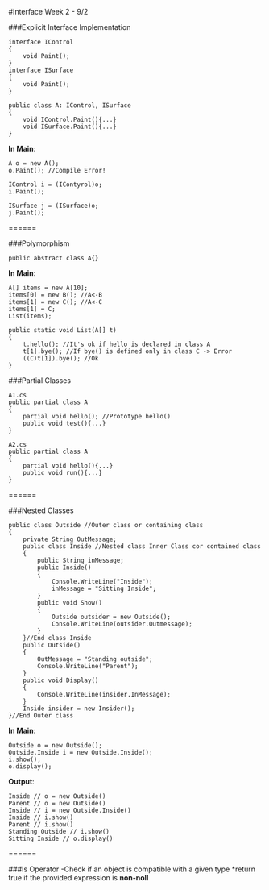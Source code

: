 #Interface																	Week 2 - 9/2

###Explicit Interface Implementation

```
interface IControl
{
	void Paint();
}
interface ISurface
{
	void Paint();
}

public class A: IControl, ISurface
{
	void IControl.Paint(){...}
	void ISurface.Paint(){...}
}
```
__In Main__:
```
A o = new A();
o.Paint(); //Compile Error!

IControl i = (IContyrol)o;
i.Paint();

ISurface j = (ISurface)o;
j.Paint();
```
======

###Polymorphism
```
public abstract class A{}
```
__In Main__:
```
A[] items = new A[10];
items[0] = new B(); //A<-B
items[1] = new C(); //A<-C
items[1] = C;
List(items);

public static void List(A[] t)
{
	t.hello(); //It's ok if hello is declared in class A
	t[1].bye(); //If bye() is defined only in class C -> Error
	((C)t[1]).bye(); //Ok
}
```
###Partial Classes
```
A1.cs
public partial class A
{
	partial void hello(); //Prototype hello()
	public void test(){...}
}

A2.cs
public partial class A
{
	partial void hello(){...}
	public void run(){...}
}
```
======

###Nested Classes

```
public class Outside //Outer class or containing class
{
	private String OutMessage;
	public class Inside //Nested class Inner Class cor contained class
	{
		public String inMessage;
		public Inside()
		{
			Console.WriteLine("Inside");
			inMessage = "Sitting Inside";
		}
		public void Show()
		{
			Outside outsider = new Outside();
			Console.WriteLine(outsider.Outmessage);
		}
	}//End class Inside
	public Outside()
	{
		OutMessage = "Standing outside";
		Console.WriteLine("Parent");
	}
	public void Display()
	{
		Console.WriteLine(insider.InMessage);
	}
	Inside insider = new Insider();
}//End Outer class
```
__In Main__:
```
Outside o = new Outside();
Outside.Inside i = new Outside.Inside();
i.show();
o.display();
```
__Output__:
```
Inside // o = new Outside()
Parent // o = new Outside()
Inside // i = new Outside.Inside()
Inside // i.show()
Parent // i.show()
Standing Outside // i.show()
Sitting Inside // o.display()
```
======

###Is Operator
-Check if an object is compatible with a given type
	*return true if the provided expression is __non-noll__


